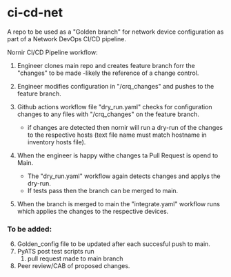 # ci-cd-net

A repo to be used as a "Golden branch" for network device configuration as part of
a Network DevOps CI/CD pipeline.

Nornir CI/CD Pipeline workflow:

1. Engineer clones main repo and creates feature branch forr the "changes" to be made -likely the reference of a change control.

2. Engineer modifies configuration in "/crq_changes" and pushes to the feature branch.

3. Github actions workflow file "dry_run.yaml" checks for configuration changes to any files with "/crq_changes" on the feature branch.
   - if changes are detected then nornir will run a dry-run of the changes to the respective hosts (text file name must match hostname in inventory hosts file).
4. When the engineer is happy withe changes ta Pull Request is opend to Main.
   - The "dry_run.yaml" workflow again detects changes and applys the dry-run.
   - If tests pass then the branch can be merged to main.
5. When the branch is merged to main the "integrate.yaml" workflow runs which applies the changes to the respective devices.

### To be added:
6. Golden_config file to be updated after each succesful push to main.
7. PyATS post test scripts run 
   1. pull request made to main branch
8. Peer review/CAB of proposed changes.
